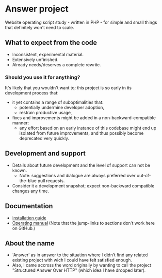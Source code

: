 # Answer project

Website operating script study - written in PHP - for simple and small things
that definitely won't need to scale.

## What to expect from the code

- Inconsistent, experimental material.
- Extensively unfinished.
- Already needs/deserves a complete rewrite.

### Should you use it for anything?

It's likely that you wouldn't want to; this project is so early in its
development process that:

- it yet contains a range of suboptimalities that:
  - potentially undermine developer adoption,
  - restrain productive usage,
- fixes and improvements might be added in a non-backward-compatible manner:
  - any effort based on an early instance of this codebase might end up isolated
    from future improvements, and thus possibly become deprecated very quickly.

## Development and support

- Details about future development and the level of support can not be known.
  - Note: suggestions and dialogue are always preferred over out-of-the-blue
    pull requests.
- Consider it a development snapshot; expect non-backward compatible changes any time.

## Documentation

- [Installation guide][doc-install]
- [Operating manual][doc-ops] (Note that the jump-links to sections don't work here on GitHub.)

## About the name

- 'Answer' as in answer to the situation where I didn't find any related
  existing project with wich I could have felt satisfied enough.
- Also, I came accross the word originally by wanting to call the project
  "Structured Answer Over HTTP" (which idea I have dropped later).


[doc-install]: howto--install.md
[doc-ops]: private/permanent_storage/example_website/content_files/locale_primary/generic/operating-manual__field_body.md
